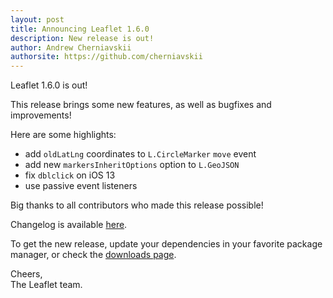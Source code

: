 ```yaml
---
layout: post
title: Announcing Leaflet 1.6.0
description: New release is out!
author: Andrew Cherniavskii
authorsite: https://github.com/cherniavskii
---
```


Leaflet 1.6.0 is out!

This release brings some new features, as well as bugfixes and improvements!

Here are some highlights:
- add `oldLatLng` coordinates to `L.CircleMarker` `move` event
- add new `markersInheritOptions` option to `L.GeoJSON`
- fix `dblclick` on iOS 13
- use passive event listeners

Big thanks to all contributors who made this release possible!

Changelog is available [here](https://github.com/Leaflet/Leaflet/blob/main/CHANGELOG.md).

To get the new release, update your dependencies in your favorite package manager, or check the [downloads page](https://leafletjs.com/download.html).

Cheers,<br>
The Leaflet team.
